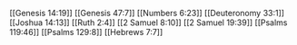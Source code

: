 [[Genesis 14:19]]
[[Genesis 47:7]]
[[Numbers 6:23]]
[[Deuteronomy 33:1]]
[[Joshua 14:13]]
[[Ruth 2:4]]
[[2 Samuel 8:10]]
[[2 Samuel 19:39]]
[[Psalms 119:46]]
[[Psalms 129:8]]
[[Hebrews 7:7]]
